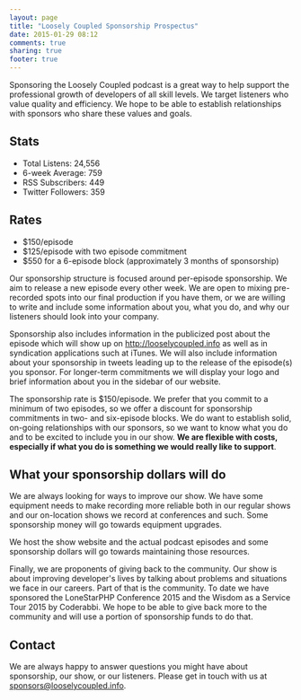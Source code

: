 ```yaml
---
layout: page
title: "Loosely Coupled Sponsorship Prospectus"
date: 2015-01-29 08:12
comments: true
sharing: true
footer: true
---
```

Sponsoring the Loosely Coupled podcast is a great way to help support the professional growth of developers of all skill levels. We target listeners who value quality and efficiency. We hope to be able to establish relationships with sponsors who share these values and goals.

## Stats

- Total Listens: 24,556
- 6-week Average: 759
- RSS Subscribers: 449
- Twitter Followers: 359

## Rates

- $150/episode
- $125/episode with two episode commitment
- $550 for a 6-episode block (approximately 3 months of sponsorship)

Our sponsorship structure is focused around per-episode sponsorship. We aim to release a new episode every other week. We are open to mixing pre-recorded spots into our final production if you have them, or we are willing to write and include some information about you, what you do, and why our listeners should look into your company.

Sponsorship also includes information in the publicized post about the episode which will show up on http://looselycoupled.info as well as in syndication applications such at iTunes. We will also include information about your sponsorship in tweets leading up to the release of the episode(s) you sponsor. For longer-term commitments we will display your logo and brief information about you in the sidebar of our website.

The sponsorship rate is $150/episode. We prefer that you commit to a minimum of two episodes, so we offer a discount for sponsorship commitments in two- and six-episode blocks. We do want to establish solid, on-going relationships with our sponsors, so we want to know what you do and to be excited to include you in our show. __We are flexible with costs, especially if what you do is something we would really like to support__.

## What your sponsorship dollars will do

We are always looking for ways to improve our show. We have some equipment needs to make recording more reliable both in our regular shows and our on-location shows we record at conferences and such. Some sponsorship money will go towards equipment upgrades.

We host the show website and the actual podcast episodes and some sponsorship dollars will go towards maintaining those resources.

Finally, we are proponents of giving back to the community. Our show is about improving developer's lives by talking about problems and situations we face in our careers. Part of that is the community. To date we have sponsored the LoneStarPHP Conference 2015 and the Wisdom as a Service Tour 2015 by Coderabbi. We hope to be able to give back more to the community and will use a portion of sponsorship funds to do that.

## Contact

We are always happy to answer questions you might have about sponsorship, our show, or our listeners. Please get in touch with us at sponsors@looselycoupled.info.

